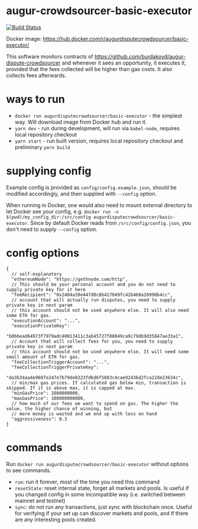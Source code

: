 # augur-crowdsourcer-basic-executor

[![Build Status](https://travis-ci.com/burdakovd/augur-crowdsourcer-basic-executor.svg?branch=master)](https://travis-ci.com/burdakovd/augur-crowdsourcer-basic-executor)

Docker image: https://hub.docker.com/r/augurdisputecrowdsourcer/basic-executor/

This software monitors contracts of https://github.com/burdakovd/augur-dispute-crowdsourcer and whenever it sees an opportunity, it executes it, provided that the fees collected will be higher than gas costs. It also collects fees afterwards.

# ways to run

 - `docker run augurdisputecrowdsourcer/basic-executor` - the simplest way. Will download image from Docker hub and run it.
 - `yarn dev` - run during development, will run via `babel-node`, requires local repository checkout
 - `yarn start` - run built version, requires local repository checkout and preliminary `yarn build`
 
# supplying config

Example config is provided as `config/config.example.json`, should be modified accordingly, and then supplied with `--config` option.

When running in Docker, one would also need to mount external directory to let Docker see your config, e.g. `docker run -v $(pwd)/my_config_dir:/src/config augurdisputecrowdsourcer/basic-executor`. Since by default Docker reads from `/src/config/config.json`, you don't need to supply `--config` option.

# config options

```
{
  // self-explanatory
  "ethereumNode": "https://gethnode.com/http",
  // This should be your personal account and you do not need to supply private key for it here
  "feeRecipient": "0x2404a39e447d0c8b417049fc42b468a26990b4cc",
  // account that will actually run disputes, you need to supply private key in next param
  // this account should not be used anywhere else. It will also need some ETH for gas.
  "executionAccount": "...",
  "executionPrivateKey":
    "b0bbead64973f7979adc40013411c3ab45727f88049ca9c79db9d35847ae33a1",
  // Account that will collect fees for you, you need to supply private key in next param
  // this account should not be used anywhere else. It will need some small amount of ETH for gas.
  "feeCollectionTriggerAccount": "...",
  "feeCollectionTriggerPrivateKey":
    "da3b34aa4e9697e247e7b79de8323fd6d6f5883c4cae92436d2fca22de23634c",
  // min/max gas prices. If calculated gas below min, transaction is skipped. If it is above max, it is capped at max.
  "minGasPrice": 1000000000,
  "maxGasPrice": 100000000000,
  // how much of our fees we want to spend on gas. The higher the value, the higher chance of winning, but
  // more money is wasted and we end up with less on hand
  "aggressiveness": 0.3
}
```

# commands

Run `docker run augurdisputecrowdsourcer/basic-executor` without options to see commands.

 - `run`: run it forever, most of the time you need this command
 - `resetState`: reset internal state, forget all markets and pools. Is useful if you changed config in some incompatible way (i.e. switched between mainnet and testnet)
 - `sync`: do not run any transactions, just sync with blockchain once. Useful for verifying if your set up can discover markets and pools, and if there are any interesting pools created.
